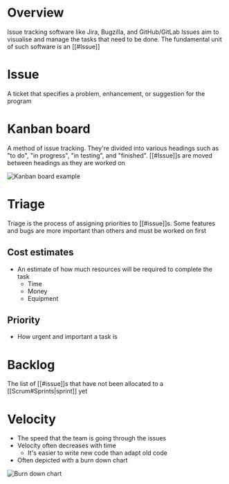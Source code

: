# Overview
Issue tracking software like Jira, Bugzilla, and GitHub/GitLab Issues aim to visualise and manage the tasks that need to be done. The fundamental unit of such software is an [[#Issue]]

# Issue
A ticket that specifies a problem, enhancement, or suggestion for the program

# Kanban board
A method of issue tracking. They're divided into various headings such as "to do", "in progress", "in testing", and "finished". [[#Issue]]s are moved between headings as they are worked on

![Kanban board example](https://upload.wikimedia.org/wikipedia/commons/f/f5/Kanban_board_example.jpg)

# Triage
Triage is the process of assigning priorities to [[#issue]]s. Some features and bugs are more important than others and must be worked on first

## Cost estimates
- An estimate of how much resources will be required to complete the task
	- Time
	- Money
	- Equipment

## Priority
- How urgent and important a task is

# Backlog
The list of [[#issue]]s that have not been allocated to a [[Scrum#Sprints|sprint]] yet

# Velocity
- The speed that the team is going through the issues
- Velocity often decreases with time
	- It's easier to write new code than adapt old code
- Often depicted with a burn down chart

![Burn down chart](https://upload.wikimedia.org/wikipedia/commons/thumb/8/8e/SampleBurndownChart.svg/1200px-SampleBurndownChart.svg.png)
